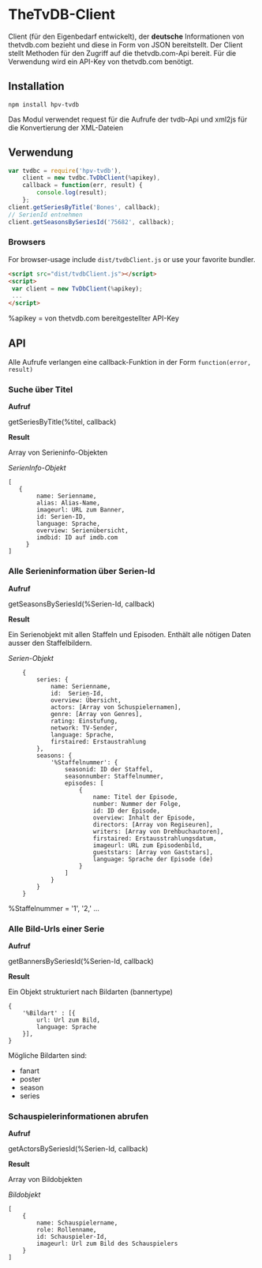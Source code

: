 # TheTvDB-Client  

Client (für den Eigenbedarf entwickelt), der **deutsche** Informationen von thetvdb.com bezieht und diese in Form von JSON bereitstellt.
Der Client stellt Methoden für den Zugriff auf die thetvdb.com-Api bereit. Für die Verwendung wird ein API-Key von thetvdb.com benötigt.

## Installation
	
	npm install hpv-tvdb

Das Modul verwendet request für die Aufrufe der tvdb-Api und xml2js für die Konvertierung der XML-Dateien

## Verwendung

```javascript
var tvdbc = require('hpv-tvdb'),
    client = new tvdbc.TvDbClient(%apikey),
    callback = function(err, result) {
	    console.log(result);
    };
client.getSeriesByTitle('Bones', callback); 
// SerienId entnehmen
client.getSeasonsBySeriesId('75682', callback);
```
### Browsers
  
For browser-usage include `dist/tvdbClient.js` or use your favorite bundler.
    
```html
<script src="dist/tvdbClient.js"></script>
<script>
 var client = new TvDbClient(%apikey);
 ...
</script>
```
	
%apikey = von thetvdb.com bereitgestellter API-Key

## API

Alle Aufrufe verlangen eine callback-Funktion in der Form 
`function(error, result)`

### Suche über Titel 

**Aufruf** 

getSeriesByTitle(%titel, callback)  
	
**Result** 

Array von Serieninfo-Objekten

*SerienInfo-Objekt*
     
	[ 
	   {
			name: Serienname,
			alias: Alias-Name,
			imageurl: URL zum Banner,
			id: Serien-ID,
			language: Sprache,
			overview: Serienübersicht,
			imdbid: ID auf imdb.com
	     }      
	]
### Alle Serieninformation über Serien-Id

**Aufruf** 

getSeasonsBySeriesId(%Serien-Id, callback)    

**Result** 

Ein Serienobjekt mit allen Staffeln und Episoden. Enthält alle nötigen Daten ausser den Staffelbildern. 

*Serien-Objekt* 

  	    {
	        series: {
		    	name: Serienname,
				id:  Serien-Id,
				overview: Übersicht,
				actors: [Array von Schuspielernamen],
				genre: [Array von Genres],
				rating: Einstufung,
				network: TV-Sender,
				language: Sprache,
				firstaired: Erstaustrahlung
	        },
			seasons: {
				'%Staffelnummer': {
					seasonid: ID der Staffel,
					seasonnumber: Staffelnummer,
					episodes: [
						{
							name: Titel der Episode,
							number: Nummer der Folge,
							id: ID der Episode,
							overview: Inhalt der Episode,
							directors: [Array von Regiseuren],
							writers: [Array von Drehbuchautoren],   
							firstaired: Erstausstrahlungsdatum,
							imageurl: URL zum Episodenbild, 
							gueststars: [Array von Gaststars],
							language: Sprache der Episode (de)
						}
					]
				}
			}
		}                   

%Staffelnummer = '1', '2,' ...
		
### Alle Bild-Urls einer Serie

**Aufruf**

getBannersBySeriesId(%Serien-Id, callback)

**Result**

Ein Objekt strukturiert nach Bildarten (bannertype)

	{
		'%Bildart' : [{
			url: Url zum Bild, 
			language: Sprache
		}]‚
	}          
	
Mögliche Bildarten sind: 

- fanart
- poster
- season
- series 

### Schauspielerinformationen abrufen

**Aufruf**

getActorsBySeriesId(%Serien-Id, callback)

**Result**

Array von Bildobjekten

*Bildobjekt*

	[
		{
			name: Schauspielername,
			role: Rollenname,
			id: Schauspieler-Id,
			imageurl: Url zum Bild des Schauspielers
		}
	]        
	
